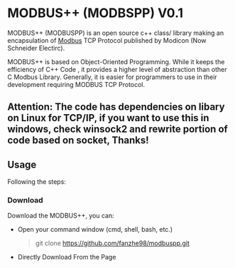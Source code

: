 # MODBUS++  (MODBSPP)   V0.1
MODBUS++ (MODBUSPP) is an open source c++ class/ library making an encapsulation of 
[Modbus](https://en.wikipedia.org/wiki/Modbus) TCP Protocol published by Modicon 
(Now Schneider Electirc).

MODBUS++ is based on Object-Oriented Programming. While it keeps the efficiency of C++ Code
, it provides a higher level of abstraction than other C Modbus Library. Generally, it is
easier for programmers to use in their development requiring MODBUS TCP Protocol.

## Attention: The code has dependencies on libary on Linux for TCP/IP, if you want to use this in windows, check winsock2 and rewrite portion of code based on socket, Thanks!

## Usage
Following the steps:
### Download
Download the MODBUS++, you can:
   - Open your command window (cmd, shell, bash, etc.)
        > git clone https://github.com/fanzhe98/modbuspp.git
   - Directly Download From the Page